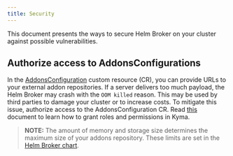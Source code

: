 ```yaml
---
title: Security
---
```


This document presents the ways to secure Helm Broker on your cluster against possible vulnerabilities.

## Authorize access to AddonsConfigurations

In the [AddonsConfiguration](https://kyma-project.io/docs/master/components/helm-broker#custom-resource-addons-configuration) custom resource (CR), you can provide URLs to your external addon repositories. If a server delivers too much payload, the Helm Broker may crash with the `OOM killed` reason. This may be used by third parties to damage your cluster or to increase costs. To mitigate this issue, authorize access to the AddonsConfiguration CR. Read [this](https://github.com/kyma-project/kyma/blob/master/docs/security/03-05-roles-in-kyma.md) document to learn how to grant roles and permissions in Kyma.

> **NOTE:** The amount of memory and storage size determines the maximum size of your addons repository. These limits are set in the
[Helm Broker chart](https://kyma-project.io/docs/components/helm-broker/#configuration-helm-broker-chart).
